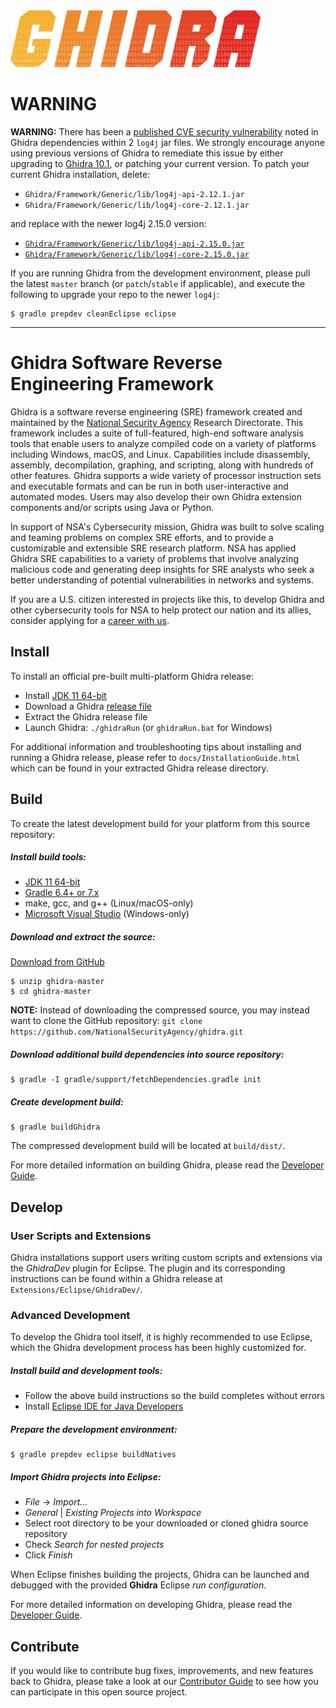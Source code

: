 <img src="Ghidra/Features/Base/src/main/resources/images/GHIDRA_3.png" width="400">

# WARNING

**WARNING:** There has been a [published CVE security vulnerability](https://nvd.nist.gov/vuln/detail/CVE-2021-44228)
noted in Ghidra dependencies within 2 `log4j` jar files.  We strongly encourage anyone using 
previous versions of Ghidra to remediate this issue by either upgrading to 
[Ghidra 10.1](https://github.com/NationalSecurityAgency/ghidra/releases/tag/Ghidra_10.1_build), 
or patching your current version.  To patch your current Ghidra installation, delete:

* `Ghidra/Framework/Generic/lib/log4j-api-2.12.1.jar`
* `Ghidra/Framework/Generic/lib/log4j-core-2.12.1.jar`

and replace with the newer log4j 2.15.0 version:

* [`Ghidra/Framework/Generic/lib/log4j-api-2.15.0.jar`](https://repo1.maven.org/maven2/org/apache/logging/log4j/log4j-api/2.15.0/log4j-api-2.15.0.jar)
* [`Ghidra/Framework/Generic/lib/log4j-core-2.15.0.jar`](https://repo1.maven.org/maven2/org/apache/logging/log4j/log4j-core/2.15.0/log4j-core-2.15.0.jar)

If you are running Ghidra from the development environment, please pull the latest `master` branch
(or `patch`/`stable` if applicable), and execute the following to upgrade your repo to the newer 
`log4j`: 
```
$ gradle prepdev cleanEclipse eclipse
```

---

# Ghidra Software Reverse Engineering Framework

Ghidra is a software reverse engineering (SRE) framework created and maintained by the 
[National Security Agency][nsa] Research Directorate. This framework includes a suite of 
full-featured, high-end software analysis tools that enable users to analyze compiled code on a 
variety of platforms including Windows, macOS, and Linux. Capabilities include disassembly, 
assembly, decompilation, graphing, and scripting, along with hundreds of other features. Ghidra 
supports a wide variety of processor instruction sets and executable formats and can be run in both 
user-interactive and automated modes. Users may also develop their own Ghidra extension components 
and/or scripts using Java or Python.

In support of NSA's Cybersecurity mission, Ghidra was built to solve scaling and teaming problems 
on complex SRE efforts, and to provide a customizable and extensible SRE research platform. NSA has 
applied Ghidra SRE capabilities to a variety of problems that involve analyzing malicious code and 
generating deep insights for SRE analysts who seek a better understanding of potential 
vulnerabilities in networks and systems.

If you are a U.S. citizen interested in projects like this, to develop Ghidra and other 
cybersecurity tools for NSA to help protect our nation and its allies, consider applying for a 
[career with us][career].

## Install
To install an official pre-built multi-platform Ghidra release:  
* Install [JDK 11 64-bit][jdk11]
* Download a Ghidra [release file][releases]
* Extract the Ghidra release file
* Launch Ghidra: `./ghidraRun` (or `ghidraRun.bat` for Windows)

For additional information and troubleshooting tips about installing and running a Ghidra release, 
please refer to `docs/InstallationGuide.html` which can be found in your extracted Ghidra release 
directory. 

## Build

To create the latest development build for your platform from this source repository:

##### Install build tools:
* [JDK 11 64-bit][jdk11]
* [Gradle 6.4+ or 7.x][gradle]
* make, gcc, and g++ (Linux/macOS-only)
* [Microsoft Visual Studio][vs] (Windows-only)

##### Download and extract the source:
[Download from GitHub][master]
```
$ unzip ghidra-master
$ cd ghidra-master
```
**NOTE:** Instead of downloading the compressed source, you may instead want to clone the GitHub 
repository: `git clone https://github.com/NationalSecurityAgency/ghidra.git`

##### Download additional build dependencies into source repository: 
```
$ gradle -I gradle/support/fetchDependencies.gradle init
```

##### Create development build: 
```
$ gradle buildGhidra
```
The compressed development build will be located at `build/dist/`.

For more detailed information on building Ghidra, please read the [Developer Guide][devguide].  

## Develop

### User Scripts and Extensions
Ghidra installations support users writing custom scripts and extensions via the *GhidraDev* plugin 
for Eclipse.  The plugin and its corresponding instructions can be found within a Ghidra release at
`Extensions/Eclipse/GhidraDev/`.

### Advanced Development
To develop the Ghidra tool itself, it is highly recommended to use Eclipse, which the Ghidra 
development process has been highly customized for.

##### Install build and development tools:
* Follow the above build instructions so the build completes without errors
* Install [Eclipse IDE for Java Developers][eclipse]

##### Prepare the development environment:
``` 
$ gradle prepdev eclipse buildNatives
```

##### Import Ghidra projects into Eclipse:
* *File* -> *Import...*
* *General* | *Existing Projects into Workspace*
* Select root directory to be your downloaded or cloned ghidra source repository
* Check *Search for nested projects*
* Click *Finish*

When Eclipse finishes building the projects, Ghidra can be launched and debugged with the provided
**Ghidra** Eclipse *run configuration*.

For more detailed information on developing Ghidra, please read the [Developer Guide][devguide]. 

## Contribute
If you would like to contribute bug fixes, improvements, and new features back to Ghidra, please 
take a look at our [Contributor Guide][contrib] to see how you can participate in this open 
source project.


[nsa]: https://www.nsa.gov
[contrib]: CONTRIBUTING.md
[devguide]: DevGuide.md
[career]: https://www.intelligencecareers.gov/nsa
[releases]: https://github.com/NationalSecurityAgency/ghidra/releases
[jdk11]: https://adoptium.net/releases.html?variant=openjdk11&jvmVariant=hotspot
[gradle]: https://gradle.org/releases/
[vs]: https://visualstudio.microsoft.com/vs/community/
[eclipse]: https://www.eclipse.org/downloads/packages/
[master]: https://github.com/NationalSecurityAgency/ghidra/archive/refs/heads/master.zip

